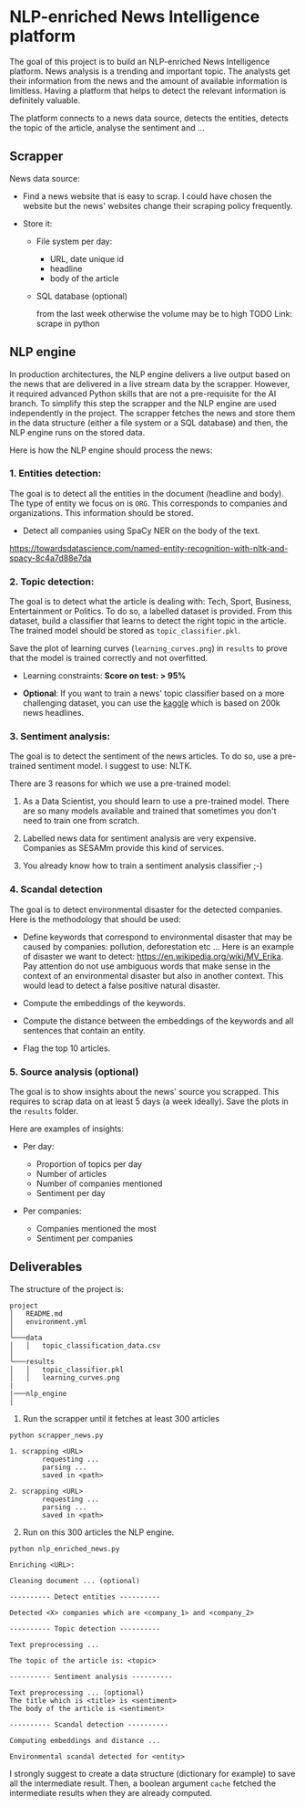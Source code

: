 # NLP-enriched News Intelligence platform

The goal of this project is to build an NLP-enriched News Intelligence platform. News analysis is a trending and important topic. The analysts get their information from the news and the amount of available information is limitless. Having a platform that helps to detect the relevant information is definitely valuable.

The platform connects to a news data source, detects the entities, detects the topic of the article, analyse the sentiment and ...

## Scrapper

News data source:

- Find a news website that is easy to scrap. I could have chosen the website but the news' websites change their scraping policy frequently.

- Store it:
  - File system per day:
    - URL, date unique id
    - headline
    - body of the article
  - SQL database (optional)

    from the last week otherwise the volume may be to high
TODO Link: scrape in python

## NLP engine

In production architectures, the NLP engine delivers a live output based on the news that are delivered in a live stream data by the scrapper. However, it required advanced Python skills that are not a pre-requisite for the AI branch.
To simplify this step the scrapper and the NLP engine are used independently in the project. The scrapper fetches the news and store them in the data structure (either a file system or a SQL database) and then, the NLP engine runs on the stored data.

Here is how the NLP engine should process the news:

### **1. Entities detection:**

The goal is to detect all the entities in the document (headline and body). The type of entity we focus on is `ORG`. This corresponds to companies and organizations. This information should be stored.

- Detect all companies using SpaCy NER on the body of the text.

https://towardsdatascience.com/named-entity-recognition-with-nltk-and-spacy-8c4a7d88e7da

### **2. Topic detection:**

The goal is to detect what the article is dealing with: Tech, Sport, Business, Entertainment or Politics. To do so, a labelled dataset is provided. From this dataset, build a classifier that learns to detect the right topic in the article. The trained model should be stored as `topic_classifier.pkl`.

Save the plot of learning curves (`learning_curves.png`) in `results` to prove that the model is trained correctly and not overfitted.

- Learning constraints: **Score on test: > 95%**

- **Optional**: If you want to train a news' topic classifier based on a more challenging dataset, you can use the [kaggle](https://www.kaggle.com/rmisra/news-category-dataset) which is based on 200k news headlines.

### **3. Sentiment analysis:**

The goal is to detect the sentiment of the news articles. To do so, use a pre-trained sentiment model. I suggest to use: NLTK.

There are 3 reasons for which we use a pre-trained model:

1. As a Data Scientist, you should learn to use a pre-trained model. There are so many models available and trained that sometimes you don't need to train one from scratch.

2. Labelled news data for sentiment analysis are very expensive. Companies as SESAMm provide this kind of services.

3. You already know how to train a sentiment analysis classifier ;-)

### **4. Scandal detection**

The goal is to detect environmental disaster for the detected companies. Here is the methodology that should be used:

- Define keywords that correspond to environmental disaster that may be caused by companies: pollution, deforestation etc ... Here is an example of disaster we want to detect: https://en.wikipedia.org/wiki/MV_Erika. Pay attention do not use ambiguous words that make sense in the context of an environmental disaster but also in another context. This would lead to detect a false positive natural disaster.

- Compute the embeddings of the keywords.

- Compute the distance between the embeddings of the keywords and all sentences that contain an entity.

- Flag the top 10 articles.

### **5. Source analysis (optional)**

The goal is to show insights about the news' source you scrapped.
This requires to scrap data on at least 5 days (a week ideally). Save the plots in the `results` folder.

Here are examples of insights:

- Per day:

  - Proportion of topics per day
  - Number of articles
  - Number of companies mentioned
  - Sentiment per day

- Per companies:

  - Companies mentioned the most
  - Sentiment per companies

## Deliverables

The structure of the project is:

```
project
│   README.md
│   environment.yml
│
└───data
│   │   topic_classification_data.csv
│   
└───results
│   │   topic_classifier.pkl
│   │   learning_curves.png
|
|───nlp_engine
│   
```

1. Run the scrapper until it fetches at least 300 articles

```
python scrapper_news.py

1. scrapping <URL>
        requesting ...
        parsing ...
        saved in <path>

2. scrapping <URL>
        requesting ...
        parsing ...
        saved in <path>

```

2. Run on this 300 articles the NLP engine.

```
python nlp_enriched_news.py

Enriching <URL>:

Cleaning document ... (optional)

---------- Detect entities ----------

Detected <X> companies which are <company_1> and <company_2>

---------- Topic detection ----------

Text preprocessing ...

The topic of the article is: <topic>

---------- Sentiment analysis ----------

Text preprocessing ... (optional)
The title which is <title> is <sentiment>
The body of the article is <sentiment>

---------- Scandal detection ----------

Computing embeddings and distance ...

Environmental scandal detected for <entity>
```

I strongly suggest to create a data structure (dictionary for example) to save all the intermediate result. Then, a boolean argument `cache` fetched the intermediate results when they are already computed.
